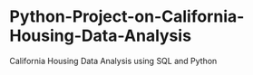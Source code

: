 # Python-Project-on-California-Housing-Data-Analysis
California Housing Data Analysis using SQL and Python
